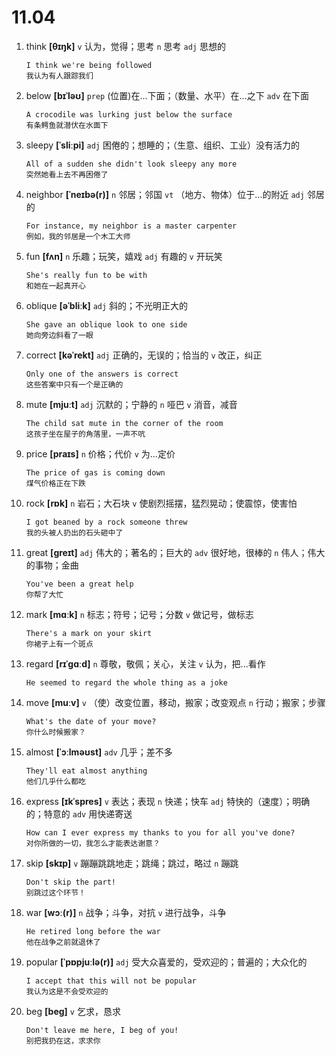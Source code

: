 # 11.04


1. think **[θɪŋk]** `v` 认为，觉得；思考 `n` 思考 `adj` 思想的
    ```
    I think we're being followed
    我认为有人跟踪我们
    ```

2. below **[bɪˈləʊ]** `prep` (位置)在...下面；（数量、水平）在...之下 `adv` 在下面
    ```
    A crocodile was lurking just below the surface
    有条鳄鱼就潜伏在水面下
    ```

3. sleepy **[ˈsliːpi]** `adj` 困倦的；想睡的；（生意、组织、工业）没有活力的
    ```
    All of a sudden she didn't look sleepy any more
    突然她看上去不再困倦了
    ```

4. neighbor **[ˈneɪbə(r)]** `n` 邻居；邻国 `vt` （地方、物体）位于...的附近 `adj` 邻居的
    ```
    For instance, my neighbor is a master carpenter
    例如，我的邻居是一个木工大师
    ```

5. fun **[fʌn]** `n` 乐趣；玩笑，嬉戏 `adj` 有趣的 `v` 开玩笑
    ```
    She's really fun to be with
    和她在一起真开心
    ```

6. oblique **[əˈbliːk]** `adj` 斜的；不光明正大的
    ```
    She gave an oblique look to one side
    她向旁边斜看了一眼
    ```

7. correct **[kəˈrekt]** `adj` 正确的，无误的；恰当的 `v` 改正，纠正
    ```
    Only one of the answers is correct
    这些答案中只有一个是正确的
    ```

8. mute **[mjuːt]** `adj` 沉默的；宁静的 `n` 哑巴 `v` 消音，减音
    ```
    The child sat mute in the corner of the room
    这孩子坐在屋子的角落里，一声不吭
    ```

9. price **[praɪs]** `n` 价格；代价 `v` 为...定价
    ```
    The price of gas is coming down
    煤气价格正在下跌
    ```

10. rock **[rɒk]** `n` 岩石；大石块 `v` 使剧烈摇摆，猛烈晃动；使震惊，使害怕
    ```
    I got beaned by a rock someone threw
    我的头被人扔出的石头砸中了
    ```

11. great **[ɡreɪt]** `adj` 伟大的；著名的；巨大的 `adv` 很好地，很棒的 `n` 伟人；伟大的事物；金曲
    ```
    You've been a great help
    你帮了大忙
    ```

12. mark **[mɑːk]** `n` 标志；符号；记号；分数 `v` 做记号，做标志
    ```
    There's a mark on your skirt
    你裙子上有一个斑点
    ```

13. regard **[rɪˈɡɑːd]** `n` 尊敬，敬佩；关心，关注 `v` 认为，把...看作
    ```
    He seemed to regard the whole thing as a joke
    
    ```

14. move **[muːv]** `v` （使）改变位置，移动，搬家；改变观点 `n` 行动；搬家；步骤
    ```
    What's the date of your move?
    你什么时候搬家？
    ```

15. almost **[ˈɔːlməʊst]** `adv` 几乎；差不多
    ```
    They'll eat almost anything
    他们几乎什么都吃
    ```

16. express **[ɪkˈspres]** `v` 表达；表现 `n` 快递；快车 `adj` 特快的（速度）；明确的；特意的 `adv` 用快递寄送
    ```
    How can I ever express my thanks to you for all you've done?
    对你所做的一切，我怎么才能表达谢意？
    ```

17. skip **[skɪp]** `v` 蹦蹦跳跳地走；跳绳；跳过，略过 `n` 蹦跳
    ```
    Don't skip the part!
    别跳过这个环节！
    ```

18. war **[wɔː(r)]** `n` 战争；斗争，对抗 `v` 进行战争，斗争
    ```
    He retired long before the war
    他在战争之前就退休了
    ```

19. popular **[ˈpɒpjuːlə(r)]** `adj` 受大众喜爱的，受欢迎的；普遍的；大众化的
    ```
    I accept that this will not be popular
    我认为这是不会受欢迎的
    ```

20. beg **[beɡ]** `v` 乞求，恳求
    ```
    Don't leave me here, I beg of you!
    别把我扔在这，求求你
    ```
